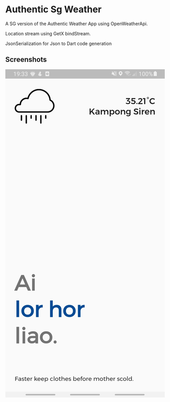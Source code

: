 # Authentic Sg Weather

A SG version of the Authentic Weather App using OpenWeatherApi.

Location stream using GetX bindStream.

JsonSerialization for Json to Dart code generation

## Screenshots
![ScreenShot](screen_captures/Screenshot_20210708-193343.jpg)

